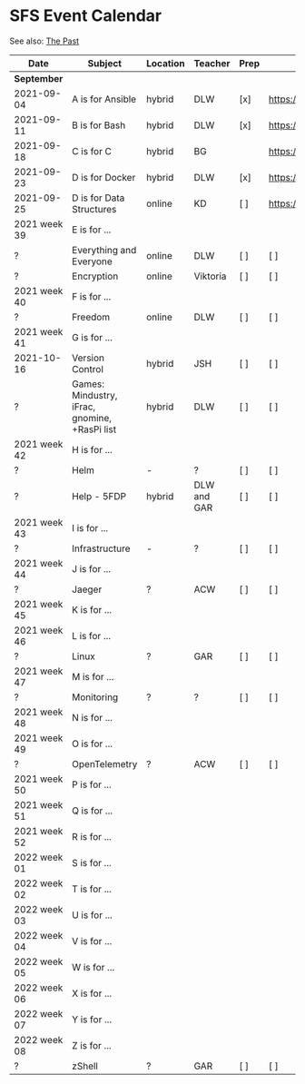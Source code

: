 # SFS Event Calendar

See also: [The Past](schedule-past.md)

| Date          | Subject   | Location     | Teacher           | Prep | Post | Promote | Payout |
| ------------- | --------- | ------------ | ----------------- | ---- | ---- | ------- | ------ |
| **September** |
| 2021-09-04 | A is for Ansible | hybrid | DLW | [x] | https://www.meetup.com/sofreeus/events/280489199/ | [x] | [x] |
| 2021-09-11 | B is for Bash | hybrid | DLW | [x] | https://www.meetup.com/sofreeus/events/280667557/ | [x] | [ ] |
| 2021-09-18 | C is for C  | hybrid | BG |  | https://www.meetup.com/sofreeus/events/280780284/ | [x] | [ ] |
| 2021-09-23 | D is for Docker | hybrid | DLW | [x] | https://www.meetup.com/sofreeus/events/280923547/ | [x] | [ ] |
| 2021-09-25 | D is for Data Structures | online | KD | [ ] | https://www.meetup.com/sofreeus/events/280928738 | [ ] | [ ] |
| 2021 week 39 | E is for ... |
| ? | Everything and Everyone | online | DLW | [ ] | [ ] | [ ] | [ ] |
| ? | Encryption | online | Viktoria | [ ] | [ ] | [ ] | [ ] |
| 2021 week 40 | F is for ... |
| ? | Freedom | online | DLW | [ ] | [ ] | [ ] | [ ] |
| 2021 week 41 | G is for ... |
| 2021-10-16 | Version Control | hybrid | JSH| [ ] | [ ] | [ ] | [ ] |
| ? | Games: Mindustry, iFrac, gnomine, +RasPi list  | hybrid | DLW| [ ] | [ ] | [ ] | [ ] |
| 2021 week 42 | H is for ... |
| ? | Helm | - | ? | [ ] | [ ] | [ ] | [ ] |
| ? | Help - 5FDP | hybrid | DLW and GAR| [ ] | [ ] | [ ] | [ ] |
| 2021 week 43 | I is for ... |
| ? | Infrastructure | - | ?| [ ] | [ ] | [ ] | [ ] |
| 2021 week 44 | J is for ... |
| ? | Jaeger | ? | ACW | [ ] | [ ] | [ ] | [ ] |
| 2021 week 45 | K is for ... |
| 2021 week 46 | L is for ... |
| ? | Linux | ? | GAR | [ ] | [ ] | [ ] | [ ] |
| 2021 week 47 | M is for ... |
| ? | Monitoring | ? | ? | [ ] | [ ] | [ ] | [ ] |
| 2021 week 48 | N is for ... |
| 2021 week 49 | O is for ... |
| ? | OpenTelemetry | ? | ACW | [ ] | [ ] | [ ] | [ ] |
| 2021 week 50 | P is for ... |
| 2021 week 51 | Q is for ... |
| 2021 week 52 | R is for ... |
| 2022 week 01 | S is for ... |
| 2022 week 02 | T is for ... |
| 2022 week 03 | U is for ... |
| 2022 week 04 | V is for ... |
| 2022 week 05 | W is for ... |
| 2022 week 06 | X is for ... |
| 2022 week 07 | Y is for ... |
| 2022 week 08 | Z is for ... |
| ? | zShell | ? | GAR| [ ] | [ ] | [ ] | [ ] |
